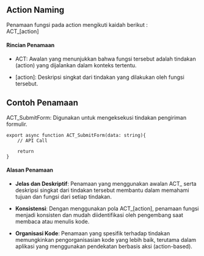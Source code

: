 ## Action Naming

Penamaan fungsi pada action mengikuti kaidah berikut :\
ACT_[action]

#### Rincian Penamaan
- ACT: Awalan yang menunjukkan bahwa fungsi tersebut adalah tindakan (action) yang dijalankan dalam konteks tertentu.

- [action]: Deskripsi singkat dari tindakan yang dilakukan oleh fungsi tersebut.

## Contoh Penamaan
ACT_SubmitForm: Digunakan untuk mengeksekusi tindakan pengiriman formulir.
```tsx
export async function ACT_SubmitForm(data: string){
    // API Call

    return
}
```

#### Alasan Penamaan
- **Jelas dan Deskriptif**: Penamaan yang menggunakan awalan ACT_ serta deskripsi singkat dari tindakan tersebut membantu dalam memahami tujuan dan fungsi dari setiap tindakan.

- **Konsistensi**: Dengan menggunakan pola ACT_[action], penamaan fungsi menjadi konsisten dan mudah diidentifikasi oleh pengembang saat membaca atau menulis kode.

- **Organisasi Kode**: Penamaan yang spesifik terhadap tindakan memungkinkan pengorganisasian kode yang lebih baik, terutama dalam aplikasi yang menggunakan pendekatan berbasis aksi (action-based).